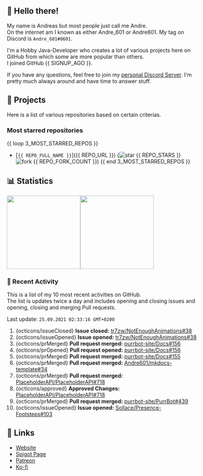<!-- Links -->
[purr]: https://purrbot.site
[discord]: https://discord.gg/6dazXp6
[website]: https://andre601.ch
[spigot]: https://www.spigotmc.org/resources/authors/56829/
[patreon]: https://patreon.com/andre_601
[ko-fi]: https://ko-fi.com/andre_601

<!-- SVGs -->
[star]: https://cdn.jsdelivr.net/gh/Readme-Workflows/Readme-Icons@main/icons/octicons/StarredRepository.svg
[fork]: https://cdn.jsdelivr.net/gh/Readme-Workflows/Readme-Icons@main/icons/octicons/ForkedRepository.svg

## 👋 Hello there!
My name is Andreas but most people just call me Andre.  
On the internet am I known as either Andre_601 or Andre601. My tag on Discord is `Andre_601#0601`.

I'm a Hobby Java-Developer who creates a lot of various projects here on GitHub from which some are more popular than others.  
I joined GitHub {{ SIGNUP_AGO }}.

If you have any questions, feel free to join my [personal Discord Server][discord]. I'm pretty much always around and have time to answer stuff.

## 📁 Projects
Here is a list of various repositories based on certain criterias.

### Most starred repositories

{{ loop 3_MOST_STARRED_REPOS }}
- [`{{ REPO_FULL_NAME }}`]({{ REPO_URL }}) (![star] {{ REPO_STARS }} ![fork] {{ REPO_FORK_COUNT }})
{{ end 3_MOST_STARRED_REPOS }}

## 📊 Statistics
<img height="195px" src="https://github-readme-stats.vercel.app/api?username=Andre601&show_icons=true&hide_rank=true&title_color=3498db&bg_color=ffffff00&text_color=718096&disable_animations=true"><img height="195px" src="https://github-readme-stats.vercel.app/api/top-langs?username=Andre601&layout=compact&title_color=3498db&bg_color=ffffff00&text_color=718096">

### 📜 Recent Activity
This is a list of my 10 most recent activities on GitHub.  
The list is updates twice a day and includes opening and closing issues and opening, closing and merging Pull requests.

<!--RECENT_ACTIVITY:last_update-->
Last update: `25.09.2021 02:33:16 GMT+0200`
<!--RECENT_ACTIVITY:last_update_end-->
<!--RECENT_ACTIVITY:start-->
1. {octicons/issueClosed} **Issue closed:** [tr7zw/NotEnoughAnimations#38](https://github.com/tr7zw/NotEnoughAnimations/issues/38)
2. {octicons/issueOpened} **Issue opened:** [tr7zw/NotEnoughAnimations#38](https://github.com/tr7zw/NotEnoughAnimations/issues/38)
3. {octicons/prMerged} **Pull request merged:** [purrbot-site/Docs#156](https://github.com/purrbot-site/Docs/pull/156)
4. {octicons/prOpened} **Pull request opened:** [purrbot-site/Docs#156](https://github.com/purrbot-site/Docs/pull/156)
5. {octicons/prMerged} **Pull request merged:** [purrbot-site/Docs#155](https://github.com/purrbot-site/Docs/pull/155)
6. {octicons/prMerged} **Pull request merged:** [Andre601/mkdocs-template#34](https://github.com/Andre601/mkdocs-template/pull/34)
7. {octicons/prMerged} **Pull request merged:** [PlaceholderAPI/PlaceholderAPI#718](https://github.com/PlaceholderAPI/PlaceholderAPI/pull/718)
8. {octicons/approved} **Approved Changes:** [PlaceholderAPI/PlaceholderAPI#718](https://github.com/PlaceholderAPI/PlaceholderAPI/pull/718#pullrequestreview-762112899)
9. {octicons/prMerged} **Pull request merged:** [purrbot-site/PurrBot#439](https://github.com/purrbot-site/PurrBot/pull/439)
10. {octicons/issueOpened} **Issue opened:** [Sollace/Presence-Footsteps#103](https://github.com/Sollace/Presence-Footsteps/issues/103)
<!--RECENT_ACTIVITY:end-->

## 🔗 Links
- [Website]
- [Spigot Page][spigot]
- [Patreon]
- [Ko-fi]
